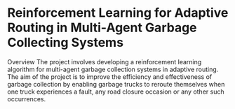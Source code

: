 # Reinforcement Learning for Adaptive Routing in Multi-Agent Garbage Collecting Systems
Overview
The project involves developing a reinforcement learning algorithm for multi-agent garbage collection systems in adaptive routing. The aim of the project is to improve the efficiency and effectiveness of garbage collection by enabling garbage trucks to reroute themselves when one truck experiences a fault, any road closure occasion or any other such occurrences. 
